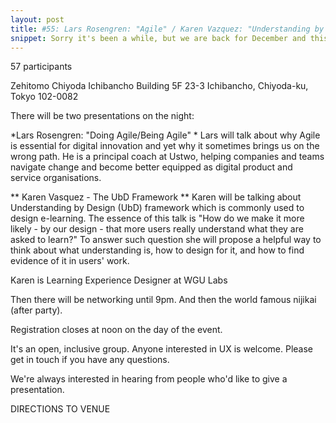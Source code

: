 ```yaml
---
layout: post
title: #55: Lars Rosengren: "Agile" / Karen Vazquez: "Understanding by Design (UbD)"
snippet: Sorry it's been a while, but we are back for December and this time we are at Pivotal! (Thanks as ...
---
```

57 participants

Zehitomo Chiyoda Ichibancho Building 5F 23-3 Ichibancho, Chiyoda-ku, Tokyo 102-0082

There will be two presentations on the night:

*Lars Rosengren: "Doing Agile/Being Agile" *
Lars will talk about why Agile is essential for digital innovation and yet why it sometimes brings us on the wrong path.
He is a principal coach at Ustwo, helping companies and teams navigate change and become better equipped as digital product and service organisations.

** Karen Vasquez - The UbD Framework **
Karen will be talking about Understanding by Design (UbD) framework which is commonly used to design e-learning. The essence of this talk is "How do we make it more likely - by our design - that more users really understand what they are asked to learn?" To answer such question she will propose a helpful way to think about what understanding is, how to design for it, and how to find evidence of it in users' work.

Karen is Learning Experience Designer at WGU Labs

Then there will be networking until 9pm. And then the world famous nijikai (after party).

Registration closes at noon on the day of the event.

It's an open, inclusive group. Anyone interested in UX is welcome. Please get in touch if you have any questions.

We're always interested in hearing from people who'd like to give a presentation.

DIRECTIONS TO VENUE

